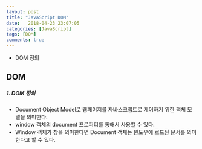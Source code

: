 ```yaml
---
layout: post
title: "JavaScript DOM"
date:   2018-04-23 23:07:05
categories: [JavaScript]
tags: [DOM]
comments: true
---
```

* DOM 정의
  
<!--more-->  
## DOM  
  
##### 1. DOM 정의  
  
* Document Object Model로 웹페이지를 자바스크립트로 제어하기 위한 객체 모델을 의미한다.  
* window 객체의 document 프로퍼티를 통해서 사용할 수 있다.  
* Window 객체가 창을 의미한다면 Document 객체는 윈도우에 로드된 문서를 의미한다고 할 수 있다.